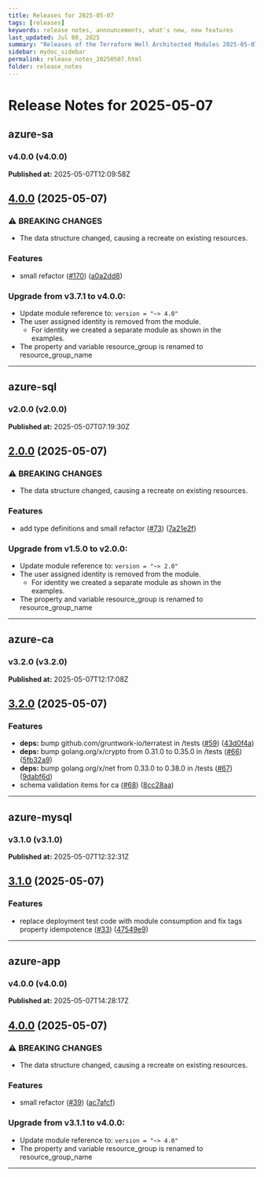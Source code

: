 ```yaml
---
title: Releases for 2025-05-07
tags: [releases]
keywords: release notes, announcements, what's new, new features
last_updated: Jul 08, 2025
summary: "Releases of the Terraform Well Architected Modules 2025-05-07"
sidebar: mydoc_sidebar
permalink: release_notes_20250507.html
folder: release_notes
---
```


# Release Notes for 2025-05-07

## azure-sa
### v4.0.0 (v4.0.0)
**Published at:** 2025-05-07T12:09:58Z

## [4.0.0](https://github.com/CloudNationHQ/terraform-azure-sa/compare/v3.7.1...v4.0.0) (2025-05-07)


### ⚠ BREAKING CHANGES

* The data structure changed, causing a recreate on existing resources.

### Features

* small refactor ([#170](https://github.com/CloudNationHQ/terraform-azure-sa/issues/170)) ([a0a2dd8](https://github.com/CloudNationHQ/terraform-azure-sa/commit/a0a2dd8f86d1c112af8f7fee501fabe281d2eab4))

### Upgrade from v3.7.1 to v4.0.0:

- Update module reference to: `version = "~> 4.0"`
- The user assigned identity is removed from the module.
  - For identity we created a separate module as shown in the examples.
- The property and variable resource_group is renamed to resource_group_name

---

## azure-sql
### v2.0.0 (v2.0.0)
**Published at:** 2025-05-07T07:19:30Z

## [2.0.0](https://github.com/CloudNationHQ/terraform-azure-sql/compare/v1.5.0...v2.0.0) (2025-05-07)


### ⚠ BREAKING CHANGES

* The data structure changed, causing a recreate on existing resources.

### Features

* add type definitions and small refactor ([#73](https://github.com/CloudNationHQ/terraform-azure-sql/issues/73)) ([7a21e2f](https://github.com/CloudNationHQ/terraform-azure-sql/commit/7a21e2f77bd7c3958b9611d8eb49c65d375563e5))

### Upgrade from v1.5.0 to v2.0.0:

- Update module reference to: `version = "~> 2.0"`
- The user assigned identity is removed from the module.
  - For identity we created a separate module as shown in the examples.
- The property and variable resource_group is renamed to resource_group_name

---

## azure-ca
### v3.2.0 (v3.2.0)
**Published at:** 2025-05-07T12:17:08Z

## [3.2.0](https://github.com/CloudNationHQ/terraform-azure-ca/compare/v3.1.0...v3.2.0) (2025-05-07)


### Features

* **deps:** bump github.com/gruntwork-io/terratest in /tests ([#59](https://github.com/CloudNationHQ/terraform-azure-ca/issues/59)) ([43d0f4a](https://github.com/CloudNationHQ/terraform-azure-ca/commit/43d0f4a32496eb777c5397b69ceb859ff1a80c25))
* **deps:** bump golang.org/x/crypto from 0.31.0 to 0.35.0 in /tests ([#66](https://github.com/CloudNationHQ/terraform-azure-ca/issues/66)) ([5fb32a9](https://github.com/CloudNationHQ/terraform-azure-ca/commit/5fb32a9c83727eba0bc35d2861b0cafe7401cc46))
* **deps:** bump golang.org/x/net from 0.33.0 to 0.38.0 in /tests ([#67](https://github.com/CloudNationHQ/terraform-azure-ca/issues/67)) ([9dabf6d](https://github.com/CloudNationHQ/terraform-azure-ca/commit/9dabf6d845b6a5e9cb0e66b0ee11938bcc740221))
* schema validation items for ca ([#68](https://github.com/CloudNationHQ/terraform-azure-ca/issues/68)) ([8cc28aa](https://github.com/CloudNationHQ/terraform-azure-ca/commit/8cc28aaa890f9d8d55a1c810c7d9203ef2669da4))

---

## azure-mysql
### v3.1.0 (v3.1.0)
**Published at:** 2025-05-07T12:32:31Z

## [3.1.0](https://github.com/CloudNationHQ/terraform-azure-mysql/compare/v3.0.0...v3.1.0) (2025-05-07)


### Features

* replace deployment test code with module consumption and fix tags property idempotence ([#33](https://github.com/CloudNationHQ/terraform-azure-mysql/issues/33)) ([47549e9](https://github.com/CloudNationHQ/terraform-azure-mysql/commit/47549e90d87a02112dd2e90f363365a7a4c4e8c1))

---

## azure-app
### v4.0.0 (v4.0.0)
**Published at:** 2025-05-07T14:28:17Z

## [4.0.0](https://github.com/CloudNationHQ/terraform-azure-app/compare/v3.1.1...v4.0.0) (2025-05-07)


### ⚠ BREAKING CHANGES

* The data structure changed, causing a recreate on existing resources.

### Features

* small refactor ([#39](https://github.com/CloudNationHQ/terraform-azure-app/issues/39)) ([ac7afcf](https://github.com/CloudNationHQ/terraform-azure-app/commit/ac7afcf18eb768449073734907565929b35148ad))

### Upgrade from v3.1.1 to v4.0.0:

- Update module reference to: `version = "~> 4.0"`
- The property and variable resource_group is renamed to resource_group_name

---

